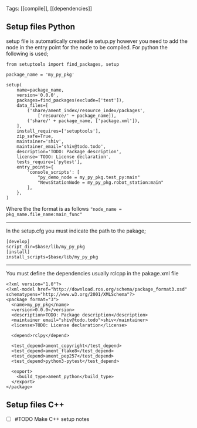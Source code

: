 Tags: [[compile]], [[dependencies]]
## Setup files Python
setup file is automatically created ie setup.py however you need to add the node in the entry point for the node to be compiled. For python the following is used;

``` 
from setuptools import find_packages, setup

package_name = 'my_py_pkg'

setup(
    name=package_name,
    version='0.0.0',
    packages=find_packages(exclude=['test']),
    data_files=[
        ('share/ament_index/resource_index/packages',
            ['resource/' + package_name]),
        ('share/' + package_name, ['package.xml']),
    ],
    install_requires=['setuptools'],
    zip_safe=True,
    maintainer='shiv',
    maintainer_email='shiv@todo.todo',
    description='TODO: Package description',
    license='TODO: License declaration',
    tests_require=['pytest'],
    entry_points={
        'console_scripts': [
            "py_demo_node = my_py_pkg.test_py:main"
            "NewsStationNode = my_py_pkg.robot_station:main"
        ],
    },
)

```

Where the the format is as follows
`
"node_name = pkg_name.file_name:main_func"
`

---
In the setup.cfg you must indicate the path to the pakage;
```
[develop]
script_dir=$base/lib/my_py_pkg
[install]
install_scripts=$base/lib/my_py_pkg

```

---
You must define the dependencies usually rclcpp in the pakage.xml file
```
<?xml version="1.0"?>
<?xml-model href="http://download.ros.org/schema/package_format3.xsd" schematypens="http://www.w3.org/2001/XMLSchema"?>
<package format="3">
  <name>my_py_pkg</name>
  <version>0.0.0</version>
  <description>TODO: Package description</description>
  <maintainer email="shiv@todo.todo">shiv</maintainer>
  <license>TODO: License declaration</license>

  <depend>rclpy</depend>

  <test_depend>ament_copyright</test_depend>
  <test_depend>ament_flake8</test_depend>
  <test_depend>ament_pep257</test_depend>
  <test_depend>python3-pytest</test_depend>

  <export>
    <build_type>ament_python</build_type>
  </export>
</package>

```

## Setup files C++
- [ ] #TODO Make C++ setup notes